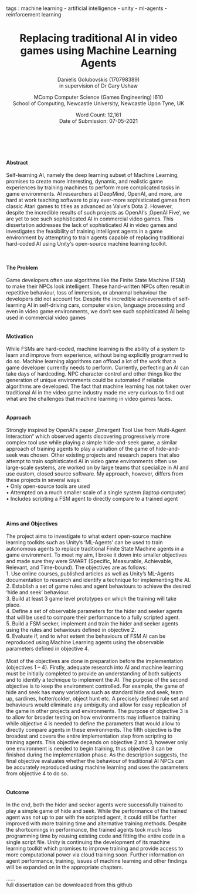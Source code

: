 # 

tags : machine learning - artificial intelligence - unity - ml-agents - reinforcement learning </br>

<h1 align="center">
Replacing traditional AI in video games using Machine Learning Agents
</h1>
<p align="center">
  Danielis Golubovskis (170798389) </br>
  in supervision of Dr Gary Ushaw
</p>

<p align="center">
MComp Computer Science (Games Engineering) I610  </br>
School of Computing, Newcastle University, Newcastle Upon Tyne, UK
</p>

<p align="center">
Word Count: 12,161 </br>
Date of Submission: 07-05-2021
</p>

</br>
</br>
</br>
</br>

<strong>Abstract</strong>
</br>
</br>
Self-learning AI, namely the deep learning subset of Machine Learning, promises to create more interesting, dynamic, and realistic game experiences by training machines to perform more complicated tasks in game environments. AI researchers at DeepMind, OpenAI, and more, are hard at work teaching software to play ever-more sophisticated games from classic Atari games to titles as advanced as Valve‘s Dota 2. However, despite the incredible results of such projects as OpenAI‘s ‚OpenAI Five‘, we are yet to see such sophisticated AI in commercial video games. This dissertation addresses the lack of sophisticated AI in video games and investigates the feasibility of training intelligent agents in a game environment by attempting to train agents capable of replacing traditional hard-coded AI using Unity‘s open-source machine learning toolkit. 


</br>
</br>
<strong>The Problem</strong>
</br>
</br>
Game developers often use algorithms like the Finite State Machine (FSM) to make their NPCs look intelligent. These hand-written NPCs often result in repetitive behaviour, loss of immersion, or abnormal behaviour the developers did not account for. Despite the incredible achievements of self-learning AI in self-driving cars, computer vision, language processing and even in video game environments, we don‘t see such sophisticated AI being used in commercial video games

</br>
</br>
</br>
<strong>Motivation</strong>
</br>
</br>
While FSMs are hard-coded, machine learning is the ability of a system to learn and improve from experience, without being explicitly programmed to do so. Machine learning algorithms can offload a lot of the work that a game developer currently needs to perform. Currently, perfecting an AI can take days of hardcoding. NPC character control and other things like the generation of unique environments could be automated if reliable algorithms are developed. The fact that machine learning has not taken over traditional AI in the video game industry made me very curious to find out what are the challenges that machine learning in video games faces.

</br>
</br>
</br>
<strong>Approach</strong>
</br>
</br>
Strongly inspired by OpenAI‘s paper „Emergent Tool Use from Multi-Agent Interaction“ which observed agents discovering progressively more complex tool use while playing a simple hide-and-seek game, a similar approach of training agents to play a variation of the game of hide-and-seek was chosen. Other existing projects and research papers that also attempt to train sophisticated AI in video game environments often use large-scale systems, are worked on by large teams that specialize in AI and use custom, closed source software. My approach, however, differs from these projects in several ways:
</br>
•	Only open-source tools are used </br>
•	Attempted on a much smaller scale of a single system (laptop computer) </br>
•	Includes scripting a FSM agent to directly compare to a trained agent </br>

</br>
</br>
</br>
<strong>Aims and Objectives</strong>
</br>
</br>
The project aims to investigate to what extent open-source machine learning toolkits such as Unity’s ‘ML-Agents’ can be used to train autonomous agents to replace traditional Finite State Machine agents in a game environment.
To meet my aim, I broke it down into smaller objectives and made sure they were SMART (Specific, Measurable, Achievable, Relevant, and Time-bound). The objectives are as follows: </br>
1.	Use online courses, published articles as well as Unity’s ML-Agents documentation to research and identify a technique for implementing the AI. </br>
2.	Establish a set of game rules and agent behaviours to achieve the desired ‘hide and seek’ behaviour. </br>
3.	Build at least 3 game level prototypes on which the training will take place. </br>
4.	Define a set of observable parameters for the hider and seeker agents that will be used to compare their performance to a fully scripted agent. </br>
5.	Build a FSM seeker, implement and train the hider and seeker agents using the rules and behaviours defined in objective 2. </br>
6.	Evaluate if, and to what extent the behaviours of FSM AI can be reproduced using Machine Learning agents using the observable parameters defined in objective 4. </br>

</br>
Most of the objectives are done in preparation before the implementation (objectives 1 – 4). Firstly, adequate research into AI and machine learning must be initially completed to provide an understanding of both subjects and to identify a technique to implement the AI. The purpose of the second objective is to keep the environment controlled. For example, the game of hide and seek has many variations such as standard hide and seek, team up, sardines, hotter/colder, object hunt etc. A precisely defined rule set and behaviours would eliminate any ambiguity and allow for easy replication of the game in other projects and environments. The purpose of objective 3 is to allow for broader testing on how environments may influence training while objective 4 is needed to define the parameters that would allow to directly compare agents in these environments. The fifth objective is the broadest and covers the entire implementation step from scripting to training agents. This objective depends on objective 2 and 3, however only one environment is needed to begin training, thus objective 3 can be finished during the implementation phase. As the description suggests, the final objective evaluates whether the behaviour of traditional AI NPCs can be accurately reproduced using machine learning and uses the parameters from objective 4 to do so.

</br>
</br>
</br>
<strong>Outcome</strong>
</br>
</br>
In the end, both the hider and seeker agents were successfully trained to play a simple game of hide and seek. While the performance of the trained agent was not up to par with the scripted agent, it could still be further improved with more training time and alternative training methods. Despite the shortcomings in performance, the trained agents took much less programming time by reusing existing code and fitting the entire code in a single script file. Unity is continuing the development of its machine learning toolkit which promises to improve training and provide access to more computational power via cloud training soon. Further information on agent performance, training, issues of machine learning and other findings will be expanded on in the appropriate chapters.


...... </br>
full dissertation can be downloaded from this github

